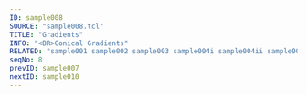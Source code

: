 ```yaml
---
ID: sample008
SOURCE: "sample008.tcl"
TITLE: "Gradients"
INFO: "<BR>Conical Gradients"
RELATED: "sample001 sample002 sample003 sample004i sample004ii sample005 sample006 sample007 sample010 sample140 sample147 sample148 sample162 sample164"
seqNo: 8
prevID: sample007
nextID: sample010
---
```

